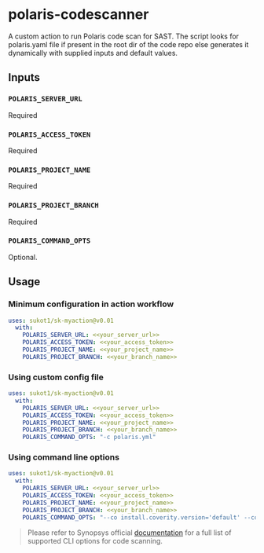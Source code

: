 # polaris-codescanner
A custom action to run Polaris code scan for SAST. The script looks for polaris.yaml file if present in the root dir of the code repo else generates it dynamically with supplied inputs and default values.

## Inputs
### `POLARIS_SERVER_URL`
  Required
### `POLARIS_ACCESS_TOKEN`
  Required
### `POLARIS_PROJECT_NAME`
  Required
### `POLARIS_PROJECT_BRANCH`
  Required
### `POLARIS_COMMAND_OPTS`
  Optional. 

## Usage 
### Minimum configuration in action workflow

```yaml
uses: sukot1/sk-myaction@v0.01
  with:
    POLARIS_SERVER_URL: <<your_server_url>>
    POLARIS_ACCESS_TOKEN: <<your_access_token>>
    POLARIS_PROJECT_NAME: <<your_project_name>>
    POLARIS_PROJECT_BRANCH: <<your_branch_name>>
```

### Using custom config file
```yaml
uses: sukot1/sk-myaction@v0.01
  with:
    POLARIS_SERVER_URL: <<your_server_url>>
    POLARIS_ACCESS_TOKEN: <<your_access_token>>
    POLARIS_PROJECT_NAME: <<your_project_name>>
    POLARIS_PROJECT_BRANCH: <<your_branch_name>>
    POLARIS_COMMAND_OPTS: "-c polaris.yml"
```
### Using command line options
```yaml
uses: sukot1/sk-myaction@v0.01
  with:
    POLARIS_SERVER_URL: <<your_server_url>>
    POLARIS_ACCESS_TOKEN: <<your_access_token>>
    POLARIS_PROJECT_NAME: <<your_project_name>>
    POLARIS_PROJECT_BRANCH: <<your_branch_name>>
    POLARIS_COMMAND_OPTS: "--co install.coverity.version='default' --co analyze.mode='central'"
```
> Please refer to Synopsys official [documentation](https://sig-docs.synopsys.com/polaris/topics/c_cli-config-overrides.html?hl=install%2Ccoverity%2Cversion) for a full list of supported CLI options for code scanning.
